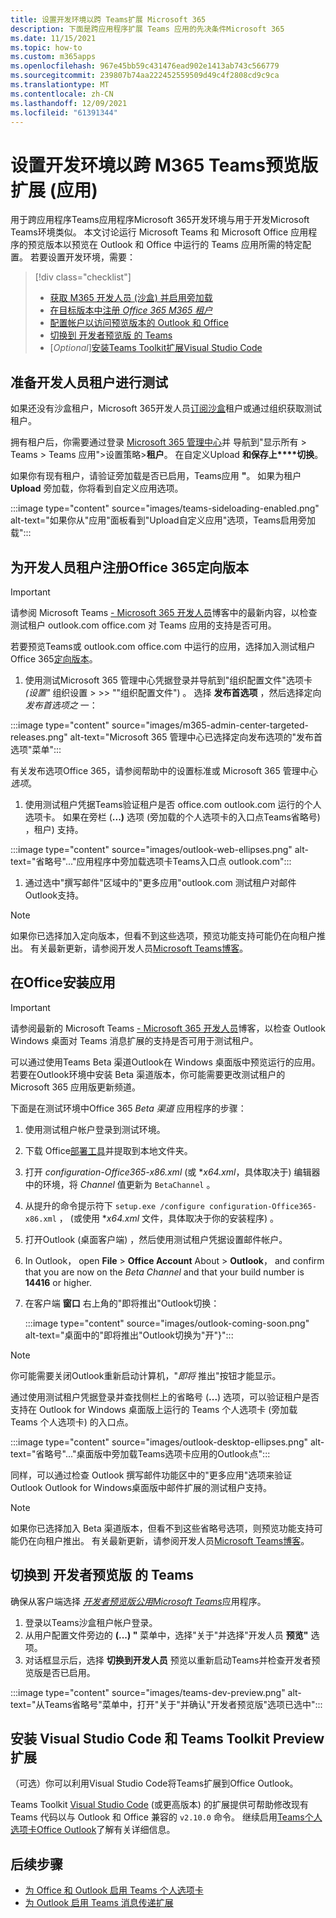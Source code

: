 ```yaml
---
title: 设置开发环境以跨 Teams扩展 Microsoft 365
description: 下面是跨应用程序扩展 Teams 应用的先决条件Microsoft 365
ms.date: 11/15/2021
ms.topic: how-to
ms.custom: m365apps
ms.openlocfilehash: 967e45bb59c431476ead902e1413ab743c566779
ms.sourcegitcommit: 239807b74aa222452559509d49c4f2808cd9c9ca
ms.translationtype: MT
ms.contentlocale: zh-CN
ms.lasthandoff: 12/09/2021
ms.locfileid: "61391344"
---
```

# <a name="set-up-your-dev-environment-for-extending-teams-apps-across-m365-preview"></a>设置开发环境以跨 M365 Teams预览版扩展 (应用) 

用于跨应用程序Teams应用程序Microsoft 365开发环境与用于开发Microsoft Teams环境类似。 本文讨论运行 Microsoft Teams 和 Microsoft Office 应用程序的预览版本以预览在 Outlook 和 Office 中运行的 Teams 应用所需的特定配置。 若要设置开发环境，需要：

> [!div class="checklist"]
> * [获取 M365 开发人员 (沙盒) 并启用旁加载](#prepare-a-developer-tenant-for-testing)
> * [在目标版本中注册 *Office 365 M365 租户*](#enroll-your-developer-tenant-for-office-365-targeted-releases)
> * [配置帐户以访问预览版本的 Outlook 和 Office](#install-office-apps-in-your-test-environment)
> * [切换到 开发者预览版 的 Teams](#switch-to-the-developer-preview-version-of-teams)
> * [*Optional*][安装Teams Toolkit扩展Visual Studio Code](#install-visual-studio-code-and-teams-toolkit-preview-extension)

## <a name="prepare-a-developer-tenant-for-testing"></a>准备开发人员租户进行测试

如果还没有沙盒租户，Microsoft 365开发人员[订阅沙盒](/office/developer-program/microsoft-365-developer-program-get-started)租户或通过组织获取测试租户。

拥有租户后，你需要通过登录 [Microsoft 365 管理中心](https://admin.microsoft.com)并 [](/microsoftteams/platform/concepts/build-and-test/prepare-your-o365-tenant#enable-custom-teams-apps-and-turn-on-custom-app-uploading)导航到"显示所有 > Teams > Teams 应用">设置策略>**租户**。  在自定义Upload **和保存上****切换**。

如果你有现有租户，请验证旁加载是否已启用，Teams应用 **"**。 如果为租户 **Upload** 旁加载，你将看到自定义应用选项。

:::image type="content" source="images/teams-sideloading-enabled.png" alt-text="如果你从&quot;应用&quot;面板看到&quot;Upload自定义应用&quot;选项，Teams启用旁加载":::

## <a name="enroll-your-developer-tenant-for-office-365-targeted-releases"></a>为开发人员租户注册Office 365定向版本

> [!IMPORTANT]
> 请参阅 Microsoft Teams [- Microsoft 365 开发人员](https://devblogs.microsoft.com/microsoft365dev/category/teams/)博客中的最新内容，以检查测试租户 outlook.com office.com 对 Teams 应用的支持是否可用。

若要预览Teams或 outlook.com office.com 中运行的应用，选择加入测试租户Office 365[定向版本](/microsoft-365/admin/manage/release-options-in-office-365#targeted-release)。

1. 使用测试Microsoft 365 管理中心凭据登录并导航到"组织配置文件"选项卡 [](https://admin.microsoft.com/AdminPortal/Home?#/Settings/OrganizationProfile)*(设置"* 组织设置  >    >>  ""组织配置文件") 。 选择 **发布首选项** ，然后选择定向 *发布首选项之* 一：

  :::image type="content" source="images/m365-admin-center-targeted-releases.png" alt-text="Microsoft 365 管理中心已选择定向发布选项的&quot;发布首选项&quot;菜单":::

  有关发布选项Office 365，请参阅帮助中的设置标准或 [](/microsoft-365/admin/manage/release-options-in-office-365)Microsoft 365 管理中心 *选项*。

1. 使用测试租户凭据Teams验证租户是否 office.com outlook.com 运行的个人选项卡。 如果在旁栏 (**...)** 选项 (旁加载的个人选项卡的入口点Teams省略号) ，租户) 支持。

  :::image type="content" source="images/outlook-web-ellipses.png" alt-text="省略号&quot;...&quot;应用程序中旁加载选项卡Teams入口点 outlook.com":::

1. 通过选中"撰写邮件"区域中的"更多应用"outlook.com 测试租户对邮件Outlook支持。

> [!NOTE]
> 如果你已选择加入定向版本，但看不到这些选项，预览功能支持可能仍在向租户推出。 有关最新更新，请参阅开发人员[Microsoft Teams博客](https://devblogs.microsoft.com/microsoft365dev/category/teams/)。

## <a name="install-office-apps-in-your-test-environment"></a>在Office安装应用

> [!IMPORTANT]
> 请参阅最新的 Microsoft Teams [- Microsoft 365 开发人员](https://devblogs.microsoft.com/microsoft365dev/category/teams/)博客，以检查 Outlook Windows 桌面对 Teams 消息扩展的支持是否可用于测试租户。

可以通过使用Teams Beta 渠道Outlook在 Windows 桌面版中预览运行的应用。  若要在Outlook环境中安装 Beta 渠道版本，你可能需要更改测试租户的 Microsoft 365 应用版[](/deployoffice/change-update-channels?WT.mc_id=M365-MVP-5002016)更新频道。

下面是在测试环境中Office 365 *Beta 渠道* 应用程序的步骤：

1. 使用测试租户帐户登录到测试环境。
1. 下载 Office[部署工具](https://www.microsoft.com/download/details.aspx?id=49117)并提取到本地文件夹。
1. 打开 *configuration-Office365-x86.xml* (或 **x64.xml*，具体取决于) 编辑器中的环境，将 *Channel* 值更新为 `BetaChannel` 。
1. 从提升的命令提示符下 `setup.exe /configure configuration-Office365-x86.xml` ， (或使用 **x64.xml* 文件，具体取决于你的安装程序) 。
1. 打开Outlook (桌面客户端) ，然后使用测试租户凭据设置邮件帐户。
1. In Outlook， open **File**  >  **Office Account** About  >  **Outlook**， and confirm that you are now on the *Beta Channel* and that your build number is **14416** or higher.
1. 在客户端 **窗口** 右上角的"即将推出"Outlook切换：

   :::image type="content" source="images/outlook-coming-soon.png" alt-text="桌面中的&quot;即将推出&quot;Outlook切换为&quot;开&quot;}":::

  > [!NOTE]
  > 你可能需要关闭Outlook重新启动计算机，"*即将* 推出"按钮才能显示。

通过使用测试租户凭据登录并查找侧栏上的省略号 (**...**) 选项，可以验证租户是否支持在 Outlook for Windows 桌面版上运行的 Teams 个人选项卡 (旁加载 Teams 个人选项卡) 的入口点。

:::image type="content" source="images/outlook-desktop-ellipses.png" alt-text="省略号&quot;...&quot;桌面版中旁加载Teams选项卡应用的Outlook点":::

同样，可以通过检查 Outlook 撰写邮件功能区中的"更多应用"选项来验证 Outlook Outlook for Windows桌面版中邮件扩展的测试租户支持。

> [!NOTE]
> 如果你已选择加入 Beta 渠道版本，但看不到这些省略号选项，则预览功能支持可能仍在向租户推出。 有关最新更新，请参阅开发人员[Microsoft Teams博客](https://devblogs.microsoft.com/microsoft365dev/category/teams/)。

## <a name="switch-to-the-developer-preview-version-of-teams"></a>切换到 开发者预览版 的 Teams

确保从客户端选择 [*开发者预览版公用Microsoft Teams*](../resources/dev-preview/developer-preview-intro.md)应用程序。

1. 登录以Teams沙盒租户帐户登录。
1. 从用户配置文件旁边的 **(...) "** 菜单中，选择"关于"并选择"开发人员 **预览"** 选项。 
1. 对话框显示后，选择 **切换到开发人员** 预览以重新启动Teams并检查开发者预览版是否已启用。

:::image type="content" source="images/teams-dev-preview.png" alt-text="从Teams省略号&quot;菜单中，打开&quot;关于&quot;并确认&quot;开发者预览版&quot;选项已选中":::

## <a name="install-visual-studio-code-and-teams-toolkit-preview-extension"></a>安装 Visual Studio Code 和 Teams Toolkit Preview 扩展

（可选）你可以利用Visual Studio Code将Teams[](https://code.visualstudio.com/)扩展到Office Outlook。

Teams Toolkit [Visual Studio Code](https://aka.ms/teams-toolkit) (或更高版本) 的扩展提供可帮助修改现有 Teams 代码以与 Outlook 和 Office 兼容的 `v2.10.0` 命令。 继续启用[Teams个人选项卡Office Outlook](extend-m365-teams-personal-tab.md)了解有关详细信息。

## <a name="next-steps"></a>后续步骤

- [为 Office 和 Outlook 启用 Teams 个人选项卡](extend-m365-teams-personal-tab.md)
- [为 Outlook 启用 Teams 消息传递扩展](extend-m365-teams-message-extension.md)
